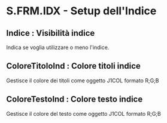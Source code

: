 # S.FRM.IDX - Setup dell'Indice

## Indice :  Visibilità indice
Indica se voglia utilizzare o meno l'indice.

## ColoreTitoloInd :  Colore titoli indice
Gestisce il colore dei titoli come oggetto J1COL formato R;G;B

## ColoreTestoInd :  Colore testo indice
Gestisce il colore del testo come oggetto J1COL formato R;G;B



